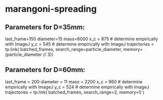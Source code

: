 # marangoni-spreading


## Parameters for D=35mm:
last_frame=150
diameter=15
mass=6000
x_c = 875 # determine empirically with ImageJ
y_c = 545 # determine empirically with ImageJ
trajectories = tp.link(
        batched_frames, search_range=particle_diameter, memory=(particle_diameter // 3))

## Parameters for D=60mm:
last_frame = 200
diameter = 11
mass = 2200
x_c = 960 # determine empirically with ImageJ
y_c = 524 # determine empirically with ImageJ
trajectories = tp.link(
        batched_frames, search_range=2, memory=0 )